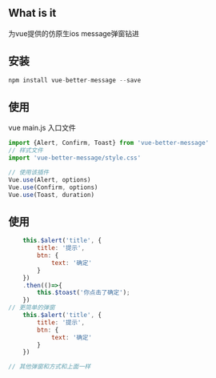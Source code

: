 ## What is it
为vue提供的仿原生ios message弹窗钻进

## 安装
```js
npm install vue-better-message --save
```

## 使用
vue main.js 入口文件
```javascript
import {Alert, Confirm, Toast} from 'vue-better-message'
// 样式文件
import 'vue-better-message/style.css'

// 使用该插件
Vue.use(Alert, options)
Vue.use(Confirm, options)
Vue.use(Toast, duration)

```

## 使用
```javascript
    this.$alert('title', {
        title: '提示',
        btn: {
            text: '确定'
        }
    })
    .then(()=>{
        this.$toast('你点击了确定');
    })
// 更简单的弹窗
    this.$alert('title', {
        title: '提示',
        btn: {
            text: '确定'
        }
    })

// 其他弹窗和方式和上面一样
```







